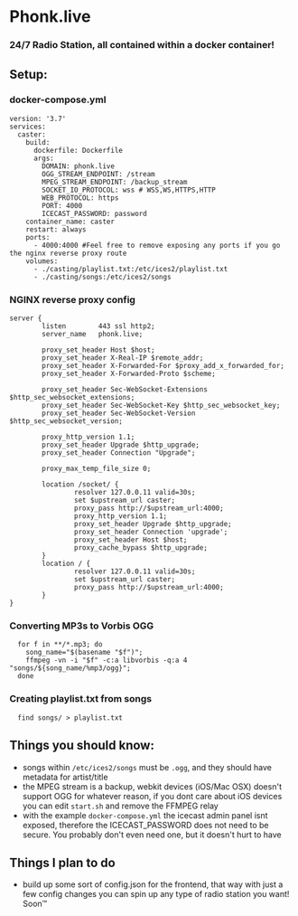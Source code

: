 # Phonk.live

### 24/7 Radio Station, all contained within a docker container!

## Setup:

### docker-compose.yml

```
version: '3.7'
services:
  caster:
    build:
      dockerfile: Dockerfile
      args:
        DOMAIN: phonk.live
        OGG_STREAM_ENDPOINT: /stream
        MPEG_STREAM_ENDPOINT: /backup_stream
        SOCKET_IO_PROTOCOL: wss # WSS,WS,HTTPS,HTTP
        WEB_PROTOCOL: https
        PORT: 4000
        ICECAST_PASSWORD: password
    container_name: caster
    restart: always
    ports:
      - 4000:4000 #Feel free to remove exposing any ports if you go the nginx reverse proxy route
    volumes:
      - ./casting/playlist.txt:/etc/ices2/playlist.txt
      - ./casting/songs:/etc/ices2/songs
```

### NGINX reverse proxy config

```
server {
        listen        443 ssl http2;
        server_name   phonk.live;

        proxy_set_header Host $host;
        proxy_set_header X-Real-IP $remote_addr;
        proxy_set_header X-Forwarded-For $proxy_add_x_forwarded_for;
        proxy_set_header X-Forwarded-Proto $scheme;

        proxy_set_header Sec-WebSocket-Extensions $http_sec_websocket_extensions;
        proxy_set_header Sec-WebSocket-Key $http_sec_websocket_key;
        proxy_set_header Sec-WebSocket-Version $http_sec_websocket_version;

        proxy_http_version 1.1;
        proxy_set_header Upgrade $http_upgrade;
        proxy_set_header Connection "Upgrade";

        proxy_max_temp_file_size 0;

        location /socket/ {
                resolver 127.0.0.11 valid=30s;
                set $upstream_url caster;
                proxy_pass http://$upstream_url:4000;
                proxy_http_version 1.1;
                proxy_set_header Upgrade $http_upgrade;
                proxy_set_header Connection 'upgrade';
                proxy_set_header Host $host;
                proxy_cache_bypass $http_upgrade;
        }
        location / {
                resolver 127.0.0.11 valid=30s;
                set $upstream_url caster;
                proxy_pass http://$upstream_url:4000;
        }
}
```

### Converting MP3s to Vorbis OGG

```
  for f in **/*.mp3; do
    song_name="$(basename "$f")";
    ffmpeg -vn -i "$f" -c:a libvorbis -q:a 4 "songs/${song_name/%mp3/ogg}";
  done
```

### Creating playlist.txt from songs

```
  find songs/ > playlist.txt
```

## Things you should know:

- songs within `/etc/ices2/songs` must be `.ogg`, and they should have metadata for artist/title
- the MPEG stream is a backup, webkit devices (iOS/Mac OSX) doesn't support OGG for whatever reason, if you dont care about iOS devices you can edit `start.sh` and remove the FFMPEG relay
- with the example `docker-compose.yml` the icecast admin panel isnt exposed, therefore the ICECAST_PASSWORD does not need to be secure. You probably don't even need one, but it doesn't hurt to have

## Things I plan to do

- build up some sort of config.json for the frontend, that way with just a few config changes you can spin up any type of radio station you want! Soon™

